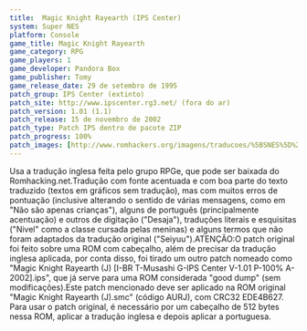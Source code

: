 ```yaml
---
title:  Magic Knight Rayearth (IPS Center)
system: Super NES
platform: Console
game_title: Magic Knight Rayearth
game_category: RPG
game_players: 1
game_developer: Pandora Box
game_publisher: Tomy
game_release_date: 29 de setembro de 1995
patch_group: IPS Center (extinto)
patch_site: http://www.ipscenter.rg3.net/ (fora do ar)
patch_version: 1.01 (1.1)
patch_release: 15 de novembro de 2002
patch_type: Patch IPS dentro de pacote ZIP
patch_progress: 100%
patch_images: [http://www.romhackers.org/imagens/traducoes/%5BSNES%5D%20Magic%20Knight%20Rayearth%20-%20IPS%20Center%20e%20Tradu-Roms%20-%201.png,http://www.romhackers.org/imagens/traducoes/%5BSNES%5D%20Magic%20Knight%20Rayearth%20-%20IPS%20Center%20-%202.png,http://www.romhackers.org/imagens/traducoes/%5BSNES%5D%20Magic%20Knight%20Rayearth%20-%20IPS%20Center%20-%203.png]
---
```

Usa a tradução inglesa feita pelo grupo RPGe, que pode ser baixada do Romhacking.net.Tradução com fonte acentuada e com boa parte do texto traduzido (textos em gráficos sem tradução), mas com muitos erros de pontuação (inclusive alterando o sentido de várias mensagens, como em "Não são apenas crianças"), alguns de português (principalmente acentuação) e outros de digitação ("Desaja"), traduções literais e esquisitas ("Nivel" como a classe cursada pelas meninas) e alguns termos que não foram adaptados da tradução original ("Seiyuu").ATENÇÃO:O patch original foi feito sobre uma ROM com cabeçalho, além de precisar da tradução inglesa aplicada, por conta disso, foi tirado um outro patch nomeado como "Magic Knight Rayearth (J) [I-BR T-Musashi G-IPS Center V-1.01 P-100% A-2002].ips", que já serve para uma ROM considerada "good dump" (sem modificações).Este patch mencionado deve ser aplicado na ROM original "Magic Knight Rayearth (J).smc" (código AURJ), com CRC32 EDE4B627. Para usar o patch original, é necessário por um cabeçalho de 512 bytes nessa ROM, aplicar a tradução inglesa e depois aplicar a portuguesa.